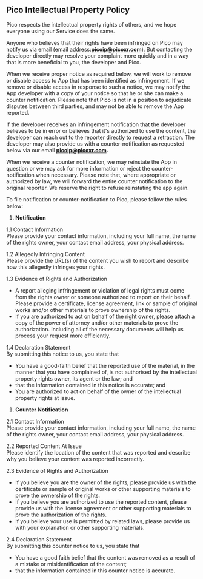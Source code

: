 Pico Intellectual Property Policy
---------------------------------

Pico respects the intellectual property rights of others, and we hope everyone using our Service does the same.  
  
Anyone who believes that their rights have been infringed on Pico may notify us via email (email address:**picoip@picoxr.com**). But contacting the developer directly may resolve your complaint more quickly and in a way that is more beneficial to you, the developer and Pico.  
  
When we receive proper notice as required below, we will work to remove or disable access to App that has been identified as infringement. If we remove or disable access in response to such a notice, we may notify the App developer with a copy of your notice so that he or she can make a counter notification. Please note that Pico is not in a position to adjudicate disputes between third parties, and may not be able to remove the App reported.  
  
If the developer receives an infringement notification that the developer believes to be in error or believes that it's authorized to use the content, the developer can reach out to the reporter directly to request a retraction. The developer may also provide us with a counter-notification as requested below via our email **picoip@picoxr.com.**  
  
When we receive a counter notification, we may reinstate the App in question or we may ask for more information or reject the counter-notification when necessary. Please note that, where appropriate or authorized by law, we will forward the entire counter notification to the original reporter. We reserve the right to refuse reinstating the app again.  
  
To file notification or counter-notification to Pico, please follow the rules below:  
  

1. **Notification**

  
1.1 Contact Information  
Please provide your contact information, including your full name, the name of the rights owner, your contact email address, your physical address.  
  
1.2 Allegedly Infringing Content  
Please provide the URL(s) of the content you wish to report and describe how this allegedly infringes your rights.  
  
1.3 Evidence of Rights and Authorization  

* A report alleging infringement or violation of legal rights must come from the rights owner or someone authorized to report on their behalf. Please provide a certificate, license agreement, link or sample of original works and/or other materials to prove ownership of the rights.
* If you are authorized to act on behalf of the right owner, please attach a copy of the power of attorney and/or other materials to prove the authorization. Including all of the necessary documents will help us process your request more efficiently.

  
1.4 Declaration Statement  
By submitting this notice to us, you state that  

* You have a good-faith belief that the reported use of the material, in the manner that you have complained of, is not authorised by the intellectual property rights owner, its agent or the law; and
* that the information contained in this notice is accurate; and
* You are authorized to act on behalf of the owner of the intellectual property rights at issue.

  

1. **Counter Notification**

  
2.1 Contact Information  
Please provide your contact information, including your full name, the name of the rights owner, your contact email address, your physical address.  
  
2.2 Reported Content At Issue  
Please identify the location of the content that was reported and describe why you believe your content was reported incorrectly.  
  
2.3 Evidence of Rights and Authorization  

* If you believe you are the owner of the rights, please provide us with the certificate or sample of original works or other supporting materials to prove the ownership of the rights.
* If you believe you are authorized to use the reported content, please provide us with the license agreement or other supporting materials to prove the authorization of the rights.
* If you believe your use is permitted by related laws, please provide us with your explanation or other supporting materials.

  
2.4 Declaration Statement  
By submitting this counter notice to us, you state that  

* You have a good faith belief that the content was removed as a result of a mistake or misidentification of the content;
* that the information contained in this counter notice is accurate.